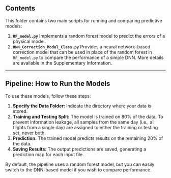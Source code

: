 ## Contents

This folder contains two main scripts for running and comparing predictive models:

1. **`RF_model.py`**
   Implements a random forest model to predict the errors of a physical model.
2. **`DNN_Correction_Model_Class.py`**
   Provides a neural network–based correction model that can be used in place of the random forest in `RF_model.py` to compare the performance of a simple DNN. More details are available in the Supplementary Information.

---

## Pipeline: How to Run the Models

To use these models, follow these steps:

1. **Specify the Data Folder:**
   Indicate the directory where your data is stored.
2. **Training and Testing Split:**
   The model is trained on 80% of the data. To prevent information leakage, all samples from the same day (i.e., all flights from a single day) are assigned to either the training or testing set, never both.
3. **Prediction:**
   The trained model predicts results on the remaining 20% of the data.
4. **Saving Results:**
   The output predictions are saved, generating a prediction map for each input file.

By default, the pipeline uses a random forest model, but you can easily switch to the DNN-based model if you wish to compare performance.
